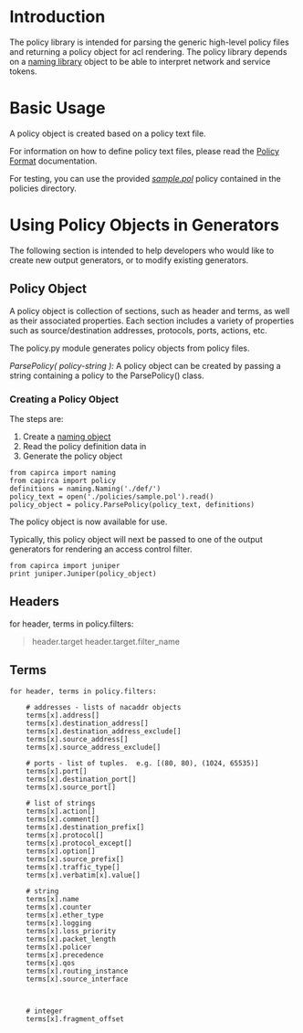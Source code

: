 # Introduction #

The policy library is intended for parsing the generic high-level policy files and returning a policy object for acl rendering.  The policy library depends on a [naming library](NamingLibrary.md) object to be able to interpret network and service tokens.


# Basic Usage #
A policy object is created based on a policy text file.

For information on how to define policy text files, please read the [Policy Format](PolicyFormat.md) documentation.

For testing, you can use the provided _[sample.pol](http://code.google.com/p/capirca/source/browse/trunk/policies/multitarget_sample.pol)_ policy contained in the policies directory.


# Using Policy Objects in Generators #

The following section is intended to help developers who would like to create new output generators, or to modify existing generators.

## Policy Object ##

A policy object is collection of sections, such as header and terms, as well as their associated properties.  Each section includes a variety of properties such as source/destination addresses, protocols, ports, actions, etc.

The policy.py module generates policy objects from policy files.

_ParsePolicy( policy-string ):_  A policy object can be created by passing a string containing a policy to the ParsePolicy() class.

### Creating a Policy Object ###

The steps are:
  1. Create a [naming object](http://code.google.com/p/capirca/wiki/NamingLibrary?ts=1254764924&updated=NamingLibrary)
  1. Read the policy definition data in
  1. Generate the policy object
```
from capirca import naming
from capirca import policy
definitions = naming.Naming('./def/')  
policy_text = open('./policies/sample.pol').read()
policy_object = policy.ParsePolicy(policy_text, definitions)
```

The policy object is now available for use.

Typically, this policy object will next be passed to one of the output generators for rendering an access control filter.

```
from capirca import juniper
print juniper.Juniper(policy_object)
```

## Headers ##
for header, terms in policy.filters:
> header.target
> header.target.filter\_name

## Terms ##
```
for header, terms in policy.filters:

    # addresses - lists of nacaddr objects
    terms[x].address[]
    terms[x].destination_address[]
    terms[x].destination_address_exclude[]
    terms[x].source_address[]
    terms[x].source_address_exclude[]

    # ports - list of tuples.  e.g. [(80, 80), (1024, 65535)]
    terms[x].port[]
    terms[x].destination_port[]
    terms[x].source_port[]

    # list of strings
    terms[x].action[]
    terms[x].comment[]
    terms[x].destination_prefix[]
    terms[x].protocol[]
    terms[x].protocol_except[]
    terms[x].option[]
    terms[x].source_prefix[]
    terms[x].traffic_type[]
    terms[x].verbatim[x].value[]

    # string
    terms[x].name    
    terms[x].counter
    terms[x].ether_type
    terms[x].logging
    terms[x].loss_priority
    terms[x].packet_length
    terms[x].policer
    terms[x].precedence
    terms[x].qos
    terms[x].routing_instance
    terms[x].source_interface



    # integer
    terms[x].fragment_offset

```